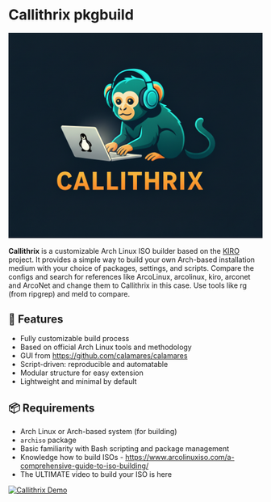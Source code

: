 # Callithrix pkgbuild

![Callithrix Logo](callithrix.jpg)

**Callithrix** is a customizable Arch Linux ISO builder based on the [KIRO](https://github.com/kirodubes) project. It provides a simple way to build your own Arch-based installation medium with your choice of packages, settings, and scripts. Compare the configs and search for references like ArcoLinux, arcolinux, kiro, arconet and ArcoNet and change them to Callithrix in this case. Use tools like rg (from ripgrep) and meld to compare.

## 🚀 Features

- Fully customizable build process
- Based on official Arch Linux tools and methodology
- GUI from https://github.com/calamares/calamares
- Script-driven: reproducible and automatable
- Modular structure for easy extension
- Lightweight and minimal by default

## 📦 Requirements

- Arch Linux or Arch-based system (for building)
- `archiso` package
- Basic familiarity with Bash scripting and package management
- Knowledge how to build ISOs - https://www.arcolinuxiso.com/a-comprehensive-guide-to-iso-building/
- The ULTIMATE video to build your ISO is here

[![Callithrix Demo](https://img.youtube.com/vi/3jdKH6bLgUE/0.jpg)](https://youtu.be/3jdKH6bLgUE)
